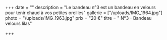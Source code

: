 +++
date = ""
description = "Le bandeau n°3 est un bandeau en velours pour tenir chaud à vos petites oreilles"
gallerie = ["/uploads/IMG_1964.jpg"]
photo = "/uploads/IMG_1963.jpg"
prix = "20 €"
titre = " N°3 - Bandeau velours lilas"

+++
